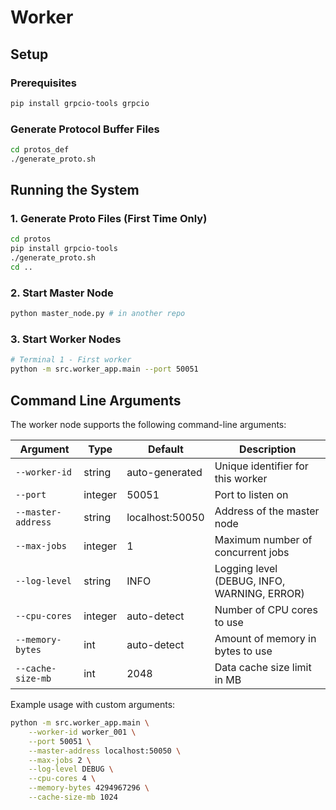 # Worker

## Setup

### Prerequisites
```bash
pip install grpcio-tools grpcio
```

### Generate Protocol Buffer Files
```bash
cd protos_def
./generate_proto.sh
```

## Running the System

### 1. Generate Proto Files (First Time Only)
```bash
cd protos
pip install grpcio-tools
./generate_proto.sh
cd ..
```

### 2. Start Master Node
```bash
python master_node.py # in another repo
```

### 3. Start Worker Nodes
```bash
# Terminal 1 - First worker
python -m src.worker_app.main --port 50051
```

## Command Line Arguments

The worker node supports the following command-line arguments:

| Argument | Type | Default | Description |
|----------|------|---------|-------------|
| `--worker-id` | string | auto-generated | Unique identifier for this worker |
| `--port` | integer | 50051 | Port to listen on |
| `--master-address` | string | localhost:50050 | Address of the master node |
| `--max-jobs` | integer | 1 | Maximum number of concurrent jobs |
| `--log-level` | string | INFO | Logging level (DEBUG, INFO, WARNING, ERROR) |
| `--cpu-cores` | integer | auto-detect | Number of CPU cores to use |
| `--memory-bytes` | int | auto-detect | Amount of memory in bytes to use |
| `--cache-size-mb` | int | 2048 | Data cache size limit in MB |

Example usage with custom arguments:
```bash
python -m src.worker_app.main \
    --worker-id worker_001 \
    --port 50051 \
    --master-address localhost:50050 \
    --max-jobs 2 \
    --log-level DEBUG \
    --cpu-cores 4 \
    --memory-bytes 4294967296 \
    --cache-size-mb 1024
```


